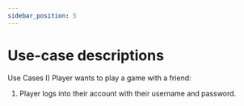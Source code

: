 ```yaml
---
sidebar_position: 5
---
```


# Use-case descriptions
Use Cases
I)	Player wants to play a game with a friend:
1)	Player logs into their account with their username and password.
